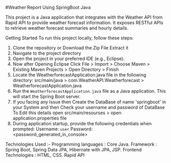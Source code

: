 #Weather Report Using SpringBoot Java


This project is a Java application that integrates with the Weather API from Rapid API to provide weather forecast information. It exposes RESTful APIs to retrieve weather forecast summaries and hourly details.

Getting Started
To run this project locally, follow these steps:

1. Clone the repository or Download the Zip File Extract it 
2. Navigate to the project directory
3. Open the project in your preferred IDE (e.g., Eclipse).
4. Now after Opening Eclipse Click File > Import > Choose Maven > Existing Maven Projects > Open Directory > Finish
5. Locate the WeatherforecastApplication.java file in the following directory:
      src/main/java > com.WeatherAPI.Weatherforecast > WeatherforecastApplication.java
7. Run the `WeatherforecastApplication.java` file as a Java application. This will start the Spring Boot server.
8. If you facing any Issue then Create the DataBase of name 'springboot' in your System and then Check your username and password of DataBase
   To Edit this details open  src/main/resourses > open application.properties file
9. During application startup, provide the following credentials when prompted:
   Username: `user`
   Password: <password_generated_in_console>
   

Technologies Used :-
  Programming languages : Core Java.
  Framework : Spring Boot, Spring Data JPA, Hibernate with JPA, JSP.
  Frontend Technologies : HTML, CSS.
  Rapid API
  
